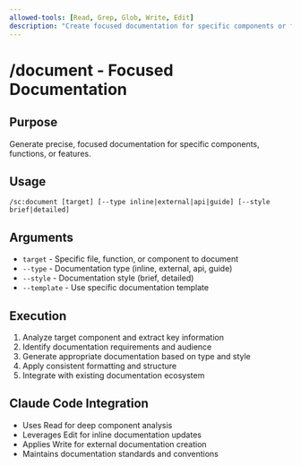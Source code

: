 ```yaml
---
allowed-tools: [Read, Grep, Glob, Write, Edit]
description: "Create focused documentation for specific components or features"
---
```


# /document - Focused Documentation

## Purpose
Generate precise, focused documentation for specific components, functions, or features.

## Usage
```
/sc:document [target] [--type inline|external|api|guide] [--style brief|detailed]
```

## Arguments
- `target` - Specific file, function, or component to document
- `--type` - Documentation type (inline, external, api, guide)
- `--style` - Documentation style (brief, detailed)
- `--template` - Use specific documentation template

## Execution
1. Analyze target component and extract key information
2. Identify documentation requirements and audience
3. Generate appropriate documentation based on type and style
4. Apply consistent formatting and structure
5. Integrate with existing documentation ecosystem

## Claude Code Integration
- Uses Read for deep component analysis
- Leverages Edit for inline documentation updates
- Applies Write for external documentation creation
- Maintains documentation standards and conventions